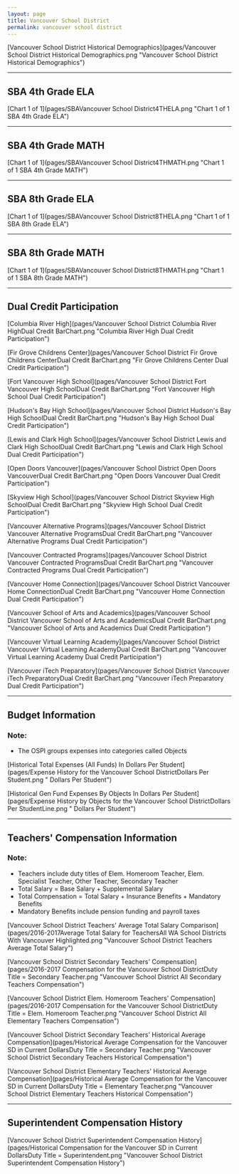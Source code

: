 ```yaml
---
layout: page
title: Vancouver School District
permalink: vancouver school district
---
```



[Vancouver School District Historical Demographics](pages/Vancouver School District Historical Demographics.png "Vancouver School District Historical Demographics")

___

## SBA 4th Grade ELA

[Chart 1 of 1](pages/SBAVancouver School District4THELA.png "Chart 1 of 1 SBA 4th Grade ELA")


___

## SBA 4th Grade MATH

[Chart 1 of 1](pages/SBAVancouver School District4THMATH.png "Chart 1 of 1 SBA 4th Grade MATH")


___

## SBA 8th Grade ELA

[Chart 1 of 1](pages/SBAVancouver School District8THELA.png "Chart 1 of 1 SBA 8th Grade ELA")


___

## SBA 8th Grade MATH

[Chart 1 of 1](pages/SBAVancouver School District8THMATH.png "Chart 1 of 1 SBA 8th Grade MATH")


___

## Dual Credit Participation

[Columbia River High](pages/Vancouver School District Columbia River HighDual Credit BarChart.png "Columbia River High Dual Credit Participation")

[Fir Grove Childrens Center](pages/Vancouver School District Fir Grove Childrens CenterDual Credit BarChart.png "Fir Grove Childrens Center Dual Credit Participation")

[Fort Vancouver High School](pages/Vancouver School District Fort Vancouver High SchoolDual Credit BarChart.png "Fort Vancouver High School Dual Credit Participation")

[Hudson's Bay High School](pages/Vancouver School District Hudson's Bay High SchoolDual Credit BarChart.png "Hudson's Bay High School Dual Credit Participation")

[Lewis and Clark High School](pages/Vancouver School District Lewis and Clark High SchoolDual Credit BarChart.png "Lewis and Clark High School Dual Credit Participation")

[Open Doors Vancouver](pages/Vancouver School District Open Doors VancouverDual Credit BarChart.png "Open Doors Vancouver Dual Credit Participation")

[Skyview High School](pages/Vancouver School District Skyview High SchoolDual Credit BarChart.png "Skyview High School Dual Credit Participation")

[Vancouver Alternative Programs](pages/Vancouver School District Vancouver Alternative ProgramsDual Credit BarChart.png "Vancouver Alternative Programs Dual Credit Participation")

[Vancouver Contracted Programs](pages/Vancouver School District Vancouver Contracted ProgramsDual Credit BarChart.png "Vancouver Contracted Programs Dual Credit Participation")

[Vancouver Home Connection](pages/Vancouver School District Vancouver Home ConnectionDual Credit BarChart.png "Vancouver Home Connection Dual Credit Participation")

[Vancouver School of Arts and Academics](pages/Vancouver School District Vancouver School of Arts and AcademicsDual Credit BarChart.png "Vancouver School of Arts and Academics Dual Credit Participation")

[Vancouver Virtual Learning Academy](pages/Vancouver School District Vancouver Virtual Learning AcademyDual Credit BarChart.png "Vancouver Virtual Learning Academy Dual Credit Participation")

[Vancouver iTech Preparatory](pages/Vancouver School District Vancouver iTech PreparatoryDual Credit BarChart.png "Vancouver iTech Preparatory Dual Credit Participation")


___

## Budget Information
### Note:
- The OSPI groups expenses into categories called Objects

[Historical Total Expenses (All Funds) In Dollars Per Student](pages/Expense History for the Vancouver School DistrictDollars Per Student.png " Dollars Per Student")

[Historical Gen Fund Expenses By Objects In Dollars Per Student](pages/Expense History by Objects for the Vancouver School DistrictDollars Per StudentLine.png " Dollars Per Student")


___

## Teachers' Compensation Information
### Note:
- Teachers include duty titles of Elem. Homeroom Teacher, Elem. Specialist Teacher, Other Teacher, Secondary Teacher
- Total Salary = Base Salary + Supplemental Salary
- Total Compensation = Total Salary + Insurance Benefits + Mandatory Benefits
- Mandatory Benefits include pension funding and payroll taxes

[Vancouver School District Teachers' Average Total Salary Comparison](pages/2016-2017Average Total Salary for TeachersAll WA School Districts With Vancouver Highlighted.png "Vancouver School District Teachers Average Total Salary")

[Vancouver School District Secondary Teachers' Compensation](pages/2016-2017 Compensation for the Vancouver School DistrictDuty Title = Secondary Teacher.png "Vancouver School District All Secondary Teachers Compensation")

[Vancouver School District Elem. Homeroom Teachers' Compensation](pages/2016-2017 Compensation for the Vancouver School DistrictDuty Title = Elem. Homeroom Teacher.png "Vancouver School District All Elementary Teachers Compensation")

[Vancouver School District Secondary Teachers' Historical Average Compensation](pages/Historical Average Compensation for the Vancouver SD in Current DollarsDuty Title = Secondary Teacher.png "Vancouver School District Secondary Teachers Historical Compensation")

[Vancouver School District Elementary Teachers' Historical Average Compensation](pages/Historical Average Compensation for the Vancouver SD in Current DollarsDuty Title = Elementary Teacher.png "Vancouver School District Elementary Teachers Historical Compensation")


___

## Superintendent Compensation History

[Vancouver School District Superintendent Compensation History](pages/Historical Compensation for the Vancouver SD in Current DollarsDuty Title = Superintendent.png "Vancouver School District Superintendent Compensation History")

